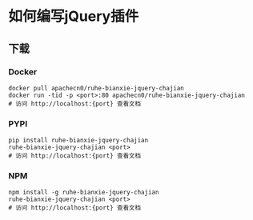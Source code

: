 # 如何编写jQuery插件

## 下载

### Docker

```
docker pull apachecn0/ruhe-bianxie-jquery-chajian
docker run -tid -p <port>:80 apachecn0/ruhe-bianxie-jquery-chajian
# 访问 http://localhost:{port} 查看文档
```

### PYPI

```
pip install ruhe-bianxie-jquery-chajian
ruhe-bianxie-jquery-chajian <port>
# 访问 http://localhost:{port} 查看文档
```

### NPM

```
npm install -g ruhe-bianxie-jquery-chajian
ruhe-bianxie-jquery-chajian <port>
# 访问 http://localhost:{port} 查看文档
```